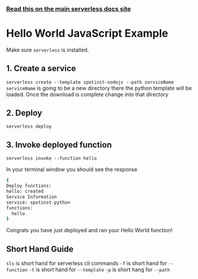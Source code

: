 <!--
title: Hello World Javascript Example
menuText: Hello World JavaScript Example
description: Create a JavaScript Hello World function
layout: Doc
-->

<!-- DOCS-SITE-LINK:START automatically generated  -->
### [Read this on the main serverless docs site](https://www.serverless.com/framework/docs/providers/spotinst/node)
<!-- DOCS-SITE-LINK:END -->

# Hello World JavaScript Example

Make sure `serverless` is installed. 

## 1. Create a service
`serverless create --template spotinst-nodejs --path serviceName`  `serviceName` is going to be a new directory there the python template will be loaded. Once the download is complete change into that directory

## 2. Deploy
`serverless deploy`  

## 3. Invoke deployed function
`serverless invoke --function hello` 

In your terminal window you should see the response

```bash
{
Deploy functions:
hello: created
Service Information
service: spotinst-python
functions:
  hello
}
```

Congrats you have just deployed and ran your Hello World function!

## Short Hand Guide

`sls` is short hand for serverless cli commands
`-f` is short hand for `--function`
`-t` is short hand for `--template`
`-p` is short hang for `--path`